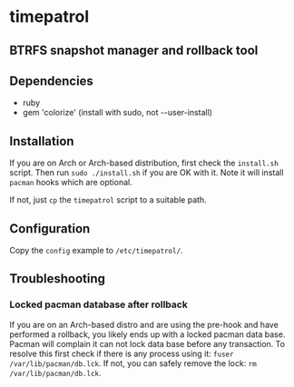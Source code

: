# timepatrol
## BTRFS snapshot manager and rollback tool 

## Dependencies
* ruby
* gem 'colorize' (install with sudo, not --user-install) 

## Installation
If you are on Arch or Arch-based distribution, first check the `install.sh` 
script. Then run `sudo ./install.sh` if you are OK with it. Note it will install `pacman` hooks which are optional.

If not, just `cp` the `timepatrol` script to a suitable path.

## Configuration 
Copy the `config` example to `/etc/timepatrol/`.

## Troubleshooting

### Locked pacman database after rollback
If you are on an Arch-based distro 
and are using the pre-hook and have performed a rollback,
you likely ends up with a locked pacman data base. Pacman will complain 
it can not lock data base before any transaction. To resolve this first
check if there is any process using it: `fuser /var/lib/pacman/db.lck`. 
If not, you can safely remove the lock: `rm /var/lib/pacman/db.lck`.


